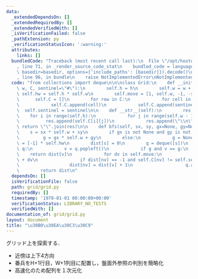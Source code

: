 ```yaml
---
data:
  _extendedDependsOn: []
  _extendedRequiredBy: []
  _extendedVerifiedWith: []
  _isVerificationFailed: false
  _pathExtension: py
  _verificationStatusIcon: ':warning:'
  attributes:
    links: []
  bundledCode: "Traceback (most recent call last):\n  File \"/opt/hostedtoolcache/PyPy/3.10.13/x64/lib/pypy3.10/site-packages/onlinejudge_verify/documentation/build.py\"\
    , line 71, in _render_source_code_stat\n    bundled_code = language.bundle(stat.path,\
    \ basedir=basedir, options={'include_paths': [basedir]}).decode()\n  File \"/opt/hostedtoolcache/PyPy/3.10.13/x64/lib/pypy3.10/site-packages/onlinejudge_verify/languages/python.py\"\
    , line 96, in bundle\n    raise NotImplementedError\nNotImplementedError\n"
  code: "from collections import deque\n\n\nclass Grid:\n    def __init__(self, h,\
    \ w, C, sentinel=\"#\"):\n        self.h = h\n        self.w = w + 1\n       \
    \ self.hw = self.h * self.w\n        self.move = [1, self.w, -1, -self.w]\n  \
    \      self.C = []\n        for row in C:\n            for cell in row:\n    \
    \            self.C.append(cell)\n            self.C.append(sentinel)\n      \
    \  self.sentinel = sentinel\n\n    def __str__(self):\n        res = []\n    \
    \    for i in range(self.h):\n            for j in range(self.w - 1):\n      \
    \          res.append(self.C[i][j])\n            res.append(\"\\n\")\n       \
    \ return \"\".join(res)\n\n    def bfs(self, sx, sy, gx=None, gy=None):\n    \
    \    s = sx * self.w + sy\n        if gx is not None and gy is not None:\n   \
    \         g = gx * self.w + gy\n        else:\n            g = None\n        dist\
    \ = [-1] * self.hw\n        dist[s] = 0\n        q = deque([s])\n        while\
    \ q:\n            v = q.popleft()\n            if g and v == g:\n            \
    \    return dist[v]\n            for dv in self.move:\n                nv = v\
    \ + dv\n                if dist[nv] == -1 and self.C[nv] != self.sentinel:\n \
    \                   dist[nv] = dist[v] + 1\n                    q.append(nv)\n\
    \        return dist\n"
  dependsOn: []
  isVerificationFile: false
  path: grid/grid.py
  requiredBy: []
  timestamp: '1970-01-01 00:00:00+00:00'
  verificationStatus: LIBRARY_NO_TESTS
  verifiedWith: []
documentation_of: grid/grid.py
layout: document
title: "\u30B0\u30EA\u30C3\u30C9"
---
```


グリッド上を探索する．
- 近傍は上下4方向
- 番兵をH+1行目，W+1列目に配置し，盤面外参照の判別を簡略化
- 高速化のため配列を１次元化
